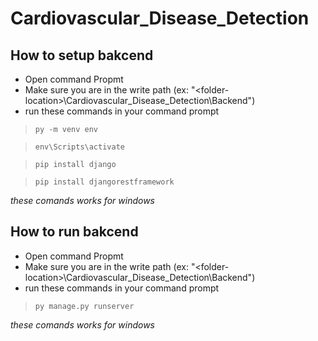 # Cardiovascular_Disease_Detection

## How to setup bakcend

- Open command Propmt
- Make sure you are in the write path
  (ex: "\<folder-location>\Cardiovascular_Disease_Detection\Backend")
- run these commands in your command prompt
  
 > `py -m venv env`
 > <br>

> `env\Scripts\activate`
> <br>

> `pip install django`
> <br>

> `pip install djangorestframework`

_these comands works for windows_

## How to run bakcend

- Open command Propmt
- Make sure you are in the write path
  (ex: "\<folder-location>\Cardiovascular_Disease_Detection\Backend")
- run these commands in your command prompt

> `py manage.py runserver`

_these comands works for windows_
